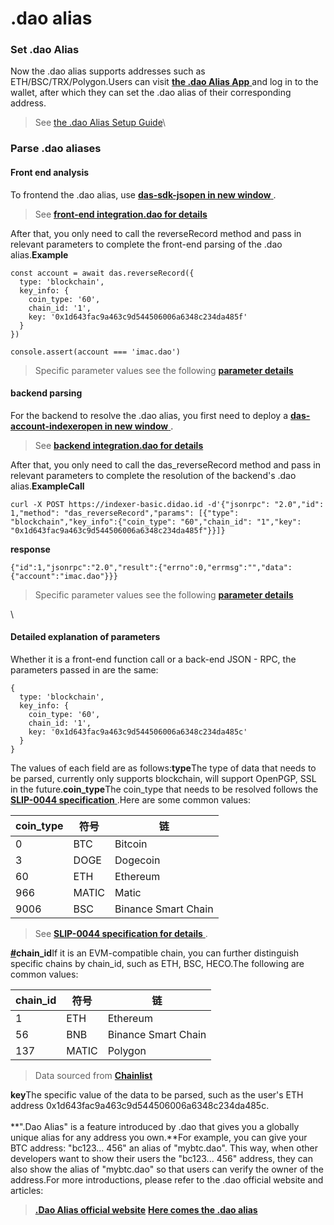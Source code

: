# .dao alias

### Set .dao Alias

Now the .dao alias supports addresses such as ETH/BSC/TRX/Polygon.Users can visit [**the .dao Alias App** ](https://didao.id/)and log in to the wallet, after which they can set the .dao alias of their corresponding address.

> See [the .dao Alias Setup Guide](https://didao.id/)\
>

### Parse .dao aliases

#### **Front end analysis**

To frontend the .dao alias, use [**das-sdk-jsopen in new window** ](https://github.com/DIDAO-id/ENS-CN).

> See [**front-end integration.dao for details**](https://app.skiff.com/file/d853dab0-e75d-4d87-88c2-8e77f10ce95f)

After that, you only need to call the reverseRecord method and pass in relevant parameters to complete the front-end parsing of the .dao alias.**Example**

```Plaintext
const account = await das.reverseRecord({
  type: 'blockchain',
  key_info: {
    coin_type: '60',
    chain_id: '1',
    key: '0x1d643fac9a463c9d544506006a6348c234da485f'
  }
})

console.assert(account === 'imac.dao')
```

> Specific parameter values see the following [**parameter details**](https://app.skiff.com/file/d8eb025f-4341-4acc-b714-55b30c304536)



#### backend parsing

For the backend to resolve the .dao alias, you first need to deploy a [**das-account-indexeropen in new window** ](https://github.com/DIDAO-id/ENS-CN).

> See [**backend integration.dao for details**](https://app.skiff.com/file/69fe10fa-8fdd-44bc-a884-89168979ce4f)

After that, you only need to call the das\_reverseRecord method and pass in relevant parameters to complete the resolution of the backend's .dao alias.**ExampleCall**

```Plaintext
curl -X POST https://indexer-basic.didao.id -d'{"jsonrpc": "2.0","id": 1,"method": "das_reverseRecord","params": [{"type": "blockchain","key_info":{"coin_type": "60","chain_id": "1","key": "0x1d643fac9a463c9d544506006a6348c234da485f"}}]}
```

**response**

```Plaintext
{"id":1,"jsonrpc":"2.0","result":{"errno":0,"errmsg":"","data":{"account":"imac.dao"}}}
```

> Specific parameter values see the following [**parameter details**](https://app.skiff.com/file/d8eb025f-4341-4acc-b714-55b30c304536)

\


#### Detailed explanation of parameters

Whether it is a front-end function call or a back-end JSON - RPC, the parameters passed in are the same:

```Plaintext
{
  type: 'blockchain',
  key_info: {
    coin_type: '60',
    chain_id: '1',
    key: '0x1d643fac9a463c9d544506006a6348c234da485c'
  }
}
```

The values of each field are as follows:**type**The type of data that needs to be parsed, currently only supports blockchain, will support OpenPGP, SSL in the future.**coin\_type**The coin\_type that needs to be resolved follows the [**SLIP-0044 specification** ](https://github.com/satoshilabs/slips/blob/master/slip-0044.md).Here are some common values:

| coin\_type | 符号    | 链                   |
| ---------- | ----- | ------------------- |
| 0          | BTC   | Bitcoin             |
| 3          | DOGE  | Dogecoin            |
| 60         | ETH   | Ethereum            |
| 966        | MATIC | Matic               |
| 9006       | BSC   | Binance Smart Chain |

> See [**SLIP-0044 specification for details** ](https://github.com/satoshilabs/slips/blob/master/slip-0044.md).

[**#**](https://docs.did.id/zh/developers/dotbit-alias#chain-id)**chain\_id**If it is an EVM-compatible chain, you can further distinguish specific chains by chain\_id, such as ETH, BSC, HECO.The following are common values:

| chain\_id | 符号    | 链                   |
| --------- | ----- | ------------------- |
| 1         | ETH   | Ethereum            |
| 56        | BNB   | Binance Smart Chain |
| 137       | MATIC | Polygon             |

> Data sourced from [**Chainlist**](https://chainlist.org/)

**key**The specific value of the data to be parsed, such as the user's ETH address 0x1d643fac9a463c9d544506006a6348c234da485c.\
\
**".Dao Alias" is a feature introduced by .dao that gives you a globally unique alias for any address you own.**For example, you can give your BTC address: "bc123... 456" an alias of "mybtc.dao". This way, when other developers want to show their users the "bc123... 456" address, they can also show the alias of "mybtc.dao" so that users can verify the owner of the address.For more introductions, please refer to the .dao official website and articles:

> [**.Dao Alias official website**](https://didao.id/) [**Here comes the .dao alias**](https://didao.id/)
